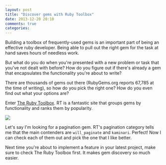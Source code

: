 ```yaml
---
layout: post
title: "Discover gems with Ruby Toolbox"
date: 2013-12-20 20:10
comments: true
categories:
---
```


Building a toolbox of frequently-used gems is an important part of being an effective ruby developer. Being able to pull out the right gem for the task at hand saves hours of needless work.

But what do you do when you're presented with a new problem or task that you've not dealt with before? How do you figure out if there's already a gem that encapsulates the functionality you're about to write?

There are thousands of gems out there (RubyGems.org reports 67,785 at the time of writing), so how do you pick the right one? How do you even find out what your options are?

Enter [The Ruby Toolbox](https://www.ruby-toolbox.com/). RT is a fantastic site that groups gems by functionality and ranks them by popularity.

![](https://draftin.com:443/images/5952?token=QetCGSbIhaDw-78v6zRMuLjJT9qOldVjdAABrkvDjULL-kCV7VjnyQEAdN28R-wiUwIsB8buEyUXYoY_CAQvHLQ) 

Let's say I'm looking for a pagination gem. RT's pagination category tells me that the main contenders are `will_paginate` and `kaminari`. Perfect! Now I can check each of them out and pick the one that I like better.

Next time you're about to implement a feature in your latest project, make sure to check The Ruby Toolbox first. It makes gem discovery so much easier.